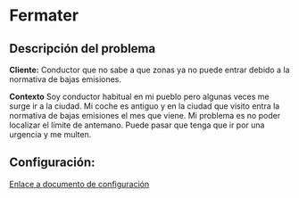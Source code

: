 # Fermater

## Descripción del problema

**Cliente:** Conductor que no sabe a que zonas ya no puede entrar debido a la normativa de bajas emisiones.

**Contexto** Soy conductor habitual en mi pueblo pero algunas veces me surge ir a la ciudad. Mi coche es antiguo y en la ciudad que visito entra la normativa de bajas emisiones el mes que viene. Mi problema es no poder localizar el límite de antemano. Puede pasar que tenga que ir por una urgencia y me multen.


## Configuración:
[Enlace a documento de configuración](./documentos_extra/docs-objetivo-0.md)

